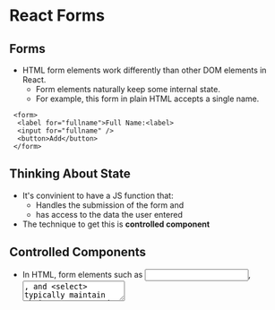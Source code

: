 # React Forms

## Forms
- HTML form elements work differently than other DOM elements in React.
  - Form elements naturally keep some internal state.
  - For example, this form in plain HTML accepts a single name.
```
 <form>
  <label for="fullname">Full Name:<label>
  <input for="fullname" />
  <button>Add</button>
 </form>
```

## Thinking About State
- It's convinient to have a JS function that:
  - Handles the submission of the form and 
  - has access to the data the user entered
- The technique to get this is **controlled component**

## Controlled Components
- In HTML, form elements such as <input>, <textarea>, and <select> typically maintain their own state and update it based on use input.
